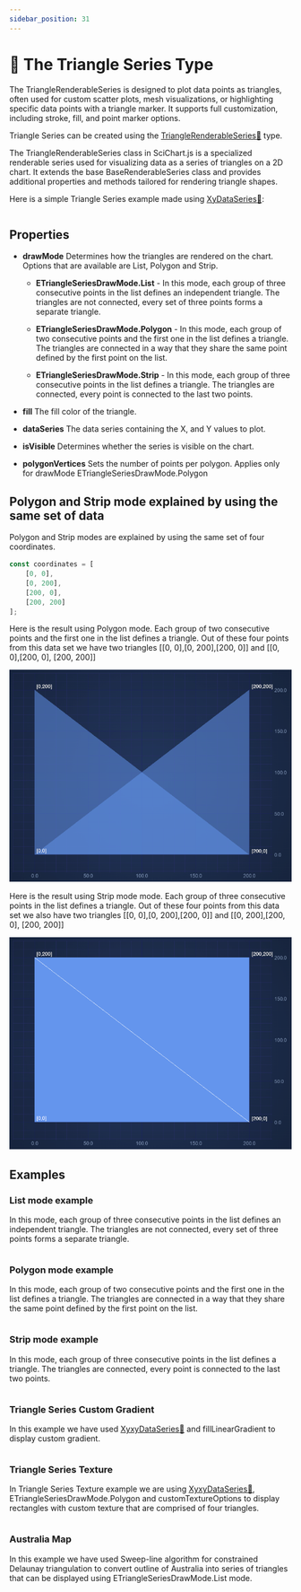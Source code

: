 ```yaml
---
sidebar_position: 31
---
```


# 🔄 The Triangle Series Type

The TriangleRenderableSeries is designed to plot data points as triangles, often used for custom scatter plots, mesh visualizations, or highlighting specific data points with a triangle marker. It supports full customization, including stroke, fill, and point marker options.

Triangle Series can be created using the [TriangleRenderableSeries:blue_book:](https://www.scichart.com/documentation/js/v4/typedoc/classes/trianglerenderableseries.html) type.

The TriangleRenderableSeries class in SciChart.js is a specialized renderable series used for visualizing data as a series of triangles on a 2D chart. It extends the base BaseRenderableSeries class and provides additional properties and methods tailored for rendering triangle shapes.

Here is a simple Triangle Series example made using [XyDataSeries:blue_book:](https://www.scichart.com/documentation/js/v4/typedoc/classes/xydataseries.html):

```ts {4} showLineNumbers file=./triangle-series-list/demo.ts start=region_A_start end=region_A_end
```

## Properties

- **drawMode** Determines how the triangles are rendered on the chart. Options that are available are List, Polygon and Strip.

    - **ETriangleSeriesDrawMode.List** - In this mode, each group of three consecutive points in the list defines an independent triangle. The triangles are not connected, every set of three points forms a separate triangle.

    - **ETriangleSeriesDrawMode.Polygon** - In this mode, each group of two consecutive points and the first one in the list defines a triangle. The triangles are connected in a way that they share the same point defined by the first point on the list.

    - **ETriangleSeriesDrawMode.Strip** - In this mode, each group of three consecutive points in the list defines a triangle. The triangles are connected, every point is connected to the last two points.

- **fill** The fill color of the triangle.
- **dataSeries** The data series containing the X, and Y values to plot.
- **isVisible** Determines whether the series is visible on the chart.
- **polygonVertices** Sets the number of points per polygon. Applies only for drawMode ETriangleSeriesDrawMode.Polygon

## Polygon and Strip mode explained by using the same set of data

Polygon and Strip modes are explained by using the same set of four coordinates.

```ts
const coordinates = [
    [0, 0],
    [0, 200],
    [200, 0],
    [200, 200]
];
```

Here is the result using Polygon mode. Each group of two consecutive points and the first one in the list defines a triangle.
Out of these four points from this data set we have two triangles [[0, 0],[0, 200],[200, 0]] and [[0, 0],[200, 0], [200, 200]]

![TriangleSeriesPolygon](images/TriangleSeriesPolygon.png)

Here is the result using Strip mode mode. Each group of three consecutive points in the list defines a triangle.
Out of these four points from this data set we also have two triangles [[0, 0],[0, 200],[200, 0]] and [[0, 200],[200, 0], [200, 200]]

![TriangleSeriesStrip](images/TriangleSeriesStrip.png)

## Examples

### List mode example

In this mode, each group of three consecutive points in the list defines an independent triangle. The triangles are not connected, every set of three points forms a separate triangle.

<LiveDocSnippet name="./triangle-series-list/demo" />

```ts {11} showLineNumbers file=./triangle-series-list/demo.ts start=region_A_start end=region_A_end
```

### Polygon mode example

In this mode, each group of two consecutive points and the first one in the list defines a triangle. The triangles are connected in a way that they share the same point defined by the first point on the list.

<LiveDocSnippet name="./triangle-series-polygon/demo" />

```ts {22} showLineNumbers file=./triangle-series-polygon/demo.ts start=region_A_start end=region_A_end
```

### Strip mode example

In this mode, each group of three consecutive points in the list defines a triangle. The triangles are connected, every point is connected to the last two points.

<LiveDocSnippet name="./triangle-series-strip/demo" />

```ts {20} showLineNumbers file=./triangle-series-strip/demo.ts start=region_A_start end=region_A_end
```

### Triangle Series Custom Gradient

In this example we have used [XyxyDataSeries:blue_book:](https://www.scichart.com/documentation/js/v4/typedoc/classes/xyxydataseries.html) and fillLinearGradient to display custom gradient.

<LiveDocSnippet name="./triangle-series-custom-gradient/demo" />

```ts {30-33} showLineNumbers file=./triangle-series-custom-gradient/demo.ts start=region_A_start end=region_A_end
```

### Triangle Series Texture

In Triangle Series Texture example we are using [XyxyDataSeries:blue_book:](https://www.scichart.com/documentation/js/v4/typedoc/classes/xyxydataseries.html), ETriangleSeriesDrawMode.Polygon and customTextureOptions to display rectangles with custom texture that are comprised of four triangles.

<LiveDocSnippet name="./triangle-series-texture/demo" />

```ts showLineNumbers file=./triangle-series-texture/demo.ts start=region_A_start end=region_A_end
```

### Australia Map

In this example we have used Sweep-line algorithm for constrained Delaunay triangulation to convert outline of Australia into series of triangles that can be displayed using ETriangleSeriesDrawMode.List mode.

<LiveDocSnippet name="./australia-map/demo" />

